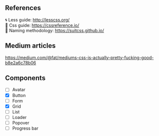 ## References
🌀 Less guide: http://lesscss.org/  
💅 Css guide: https://cssreference.io/  
📔 Naming methodology: https://suitcss.github.io/  
  
## Medium articles
  https://medium.com/@fat/mediums-css-is-actually-pretty-fucking-good-b8e2a6c78b06  
  
  
## Components
- [ ] Avatar  
- [x] Button    
- [ ] Form  
- [x] Grid  
- [ ] List
- [ ] Loader  
- [ ] Popover
- [ ] Progress bar